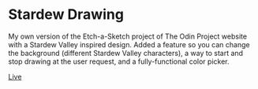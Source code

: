 # Stardew Drawing
My own version of the Etch-a-Sketch project of The Odin Project website with a Stardew Valley inspired design. Added a feature so you can change the background (different Stardew Valley characters), a way to start and stop drawing at the user request, and a fully-functional color picker.

[Live](https://matiasislaa.github.io/Stardew-Drawing/)

